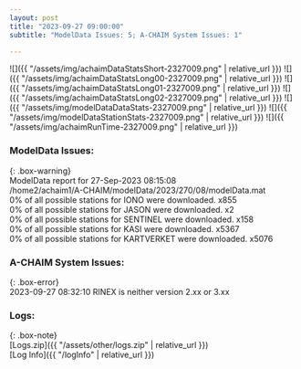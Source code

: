 ```yaml
---
layout: post
title: "2023-09-27 09:00:00"
subtitle: "ModelData Issues: 5; A-CHAIM System Issues: 1"

---
```


![]({{ "/assets/img/achaimDataStatsShort-2327009.png" | relative_url }})
![]({{ "/assets/img/achaimDataStatsLong00-2327009.png" | relative_url }})
![]({{ "/assets/img/achaimDataStatsLong01-2327009.png" | relative_url }})
![]({{ "/assets/img/achaimDataStatsLong02-2327009.png" | relative_url }})
![]({{ "/assets/img/modelDataDataStats-2327009.png" | relative_url }})
![]({{ "/assets/img/modelDataStationStats-2327009.png" | relative_url }})
![]({{ "/assets/img/achaimRunTime-2327009.png" | relative_url }})


### ModelData Issues:  
  
{: .box-warning}  
 ModelData report for 27-Sep-2023 08:15:08   
 /home2/achaim1/A-CHAIM/modelData/2023/270/08/modelData.mat   
 0% of all possible stations for IONO were downloaded. x855   
 0% of all possible stations for JASON were downloaded. x2   
 0% of all possible stations for SENTINEL were downloaded. x158   
 0% of all possible stations for KASI were downloaded. x5367   
 0% of all possible stations for KARTVERKET were downloaded. x5076   
  
### A-CHAIM System Issues:  
  
{: .box-error}  
2023-09-27 08:32:10 RINEX is neither version 2.xx or 3.xx  

### Logs:  
  
{: .box-note}  
[Logs.zip]({{ "/assets/other/logs.zip" | relative_url }})  
[Log Info]({{ "/logInfo" | relative_url }})  
